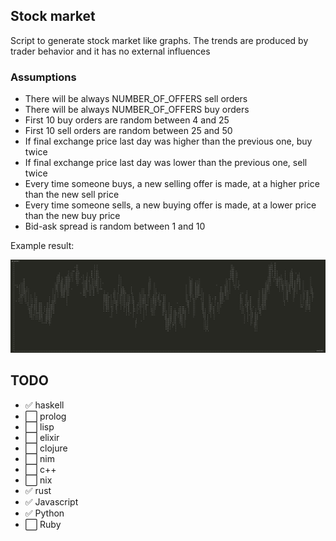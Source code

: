 ## Stock market

Script to generate stock market like graphs. The trends are produced by trader behavior and it has no external influences

### Assumptions

- There will be always NUMBER_OF_OFFERS sell orders
- There will be always NUMBER_OF_OFFERS buy orders
- First 10 buy orders are random between 4 and 25
- First 10 sell orders are random between 25 and 50
- If final exchange price last day was higher than the previous one, buy twice
- If final exchange price last day was lower than the previous one, sell twice
- Every time someone buys, a new selling offer is made, at a higher price than the new sell price
- Every time someone sells, a new buying offer is made, at a lower price than the new buy price
- Bid-ask spread is random between 1 and 10

Example result:

![stock graph](stock-graph.png)


## TODO
- ✅ haskell
- ⬜️ prolog
- ⬜️ lisp
- ⬜️ elixir
- ⬜️ clojure
- ⬜️ nim
- ⬜️ c++
- ⬜️ nix
- ✅ rust
- ✅ Javascript
- ✅ Python
- ⬜️ Ruby
